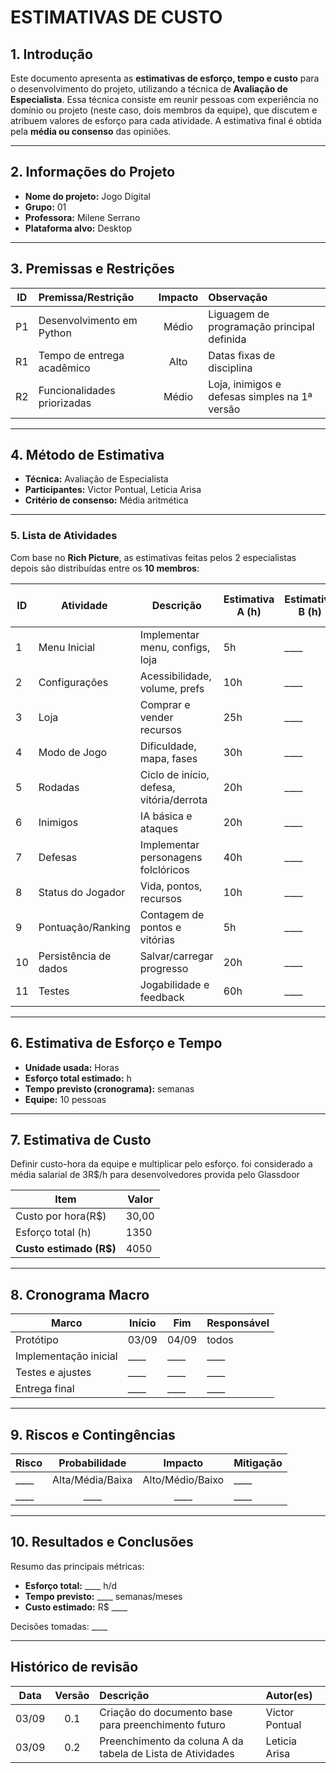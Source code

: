 # ESTIMATIVAS DE CUSTO

## 1. Introdução

Este documento apresenta as **estimativas de esforço, tempo e custo** para o desenvolvimento do projeto, utilizando a técnica de **Avaliação de Especialista**.
Essa técnica consiste em reunir pessoas com experiência no domínio ou projeto (neste caso, dois membros da equipe), que discutem e atribuem valores de esforço para cada atividade. A estimativa final é obtida pela **média ou consenso** das opiniões.

---

## 2. Informações do Projeto

* **Nome do projeto:** Jogo Digital
* **Grupo:** 01
* **Professora:** Milene Serrano
* **Plataforma alvo:** Desktop

---

## 3. Premissas e Restrições

|  ID | Premissa/Restrição |      Impacto     | Observação |
| :-: | :----------------- | :--------------: | :--------- |
|  P1 | Desenvolvimento em Python          |Médio | Liguagem de programação principal definida   |
|  R1 | Tempo de entrega acadêmico          | Alto | Datas fixas de disciplina   |
|  R2 | Funcionalidades priorizadas           |Médio | Loja, inimigos e defesas simples na 1ª versão   |

---

## 4. Método de Estimativa

* **Técnica:** Avaliação de Especialista
* **Participantes:** Victor Pontual, Leticia Arisa
* **Critério de consenso:** Média aritmética

---

### **5. Lista de Atividades**

Com base no **Rich Picture**, as estimativas feitas pelos 2 especialistas depois são distribuídas entre os **10 membros**:

| ID | Atividade             | Descrição                                | Estimativa A (h) | Estimativa B (h) | Estimativa Final (h) | Alocação de Equipe |
| -- | --------------------- | ---------------------------------------- | ---------------- | ---------------- | -------------------- | ------------------ |
| 1  | Menu Inicial          | Implementar menu, configs, loja          |       5h         | ____             | ____                 | 2 devs             |
| 2  | Configurações         | Acessibilidade, volume, prefs            |       10h        | ____             | ____                 | 1 dev              |
| 3  | Loja                  | Comprar e vender recursos                |       25h        | ____             | ____                 | 2 devs             |
| 4  | Modo de Jogo          | Dificuldade, mapa, fases                 |       30h        | ____             | ____                 | 2 devs             |
| 5  | Rodadas               | Ciclo de início, defesa, vitória/derrota |       20h        | ____             | ____                 | 3 devs             |
| 6  | Inimigos              | IA básica e ataques                      |       20h        | ____             | ____                 | 2 devs             |
| 7  | Defesas               | Implementar personagens folclóricos      |       40h        | ____             | ____                 | 3 devs             |
| 8  | Status do Jogador     | Vida, pontos, recursos                   |       10h        | ____             | ____                 | 2 devs             |
| 9  | Pontuação/Ranking     | Contagem de pontos e vitórias            |       5h         | ____             | ____                 | 1 dev              |
| 10 | Persistência de dados | Salvar/carregar progresso                |       20h        | ____             | ____                 | 2 devs             |
| 11 | Testes                | Jogabilidade e feedback                  |       60h        | ____             | ____                 | Equipe inteira     |


---

## 6. Estimativa de Esforço e Tempo

* **Unidade usada:** Horas
* **Esforço total estimado:** h
* **Tempo previsto (cronograma):**  semanas
* **Equipe:** 10 pessoas

---

## 7. Estimativa de Custo

Definir custo-hora da equipe e multiplicar pelo esforço. foi considerado a média salarial de 3R$/h para desenvolvedores provida pelo Glassdoor

| Item                     | Valor    |
| ------------------------ | -------- |
| Custo por hora(R$)     | 30,00 |
| Esforço total (h)        | 1350 |
| **Custo estimado (R\$)** | 4050 |

---

## 8. Cronograma Macro

| Marco                 | Início   | Fim      | Responsável |
| --------------------- | -------- | -------- | ----------- |
| Protótipo             | 03/09 | 04/09 | todos    |
| Implementação inicial | \_\_\_\_ | \_\_\_\_ | \_\_\_\_    |
| Testes e ajustes      | \_\_\_\_ | \_\_\_\_ | \_\_\_\_    |
| Entrega final         | \_\_\_\_ | \_\_\_\_ | \_\_\_\_    |

---

## 9. Riscos e Contingências

| Risco    |   Probabilidade  |      Impacto     | Mitigação |
| -------- | :--------------: | :--------------: | --------- |
| \_\_\_\_ | Alta/Média/Baixa | Alto/Médio/Baixo | \_\_\_\_  |
| \_\_\_\_ |     \_\_\_\_     |     \_\_\_\_     | \_\_\_\_  |

---

## 10. Resultados e Conclusões

Resumo das principais métricas:

* **Esforço total:** \_\_\_\_ h/d
* **Tempo previsto:** \_\_\_\_ semanas/meses
* **Custo estimado:** R\$ \_\_\_\_

Decisões tomadas: \_\_\_\_

---
## Histórico de revisão

|   Data   | Versão | Descrição            | Autor(es) |
| :------: | :----: | :------------------- | :-------- |
| 03/09 |   0.1  | Criação do documento base para preenchimento futuro | Victor Pontual  |
| 03/09 |   0.2  | Preenchimento da coluna A da tabela de Lista de Atividades | Leticia Arisa  |
